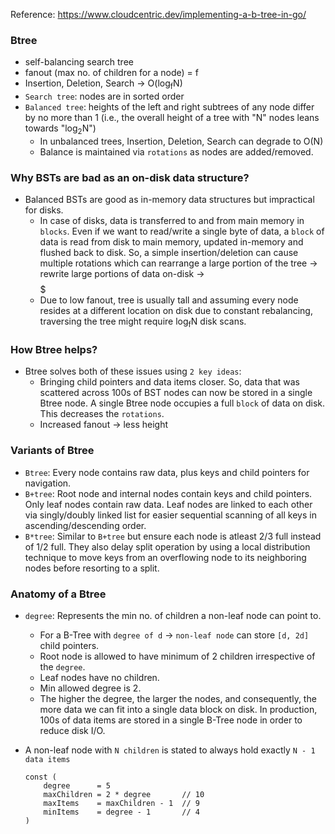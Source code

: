 Reference: https://www.cloudcentric.dev/implementing-a-b-tree-in-go/

### Btree
- self-balancing search tree
- fanout (max no. of children for a node) = f
- Insertion, Deletion, Search -> O(log<sub>f</sub>N)
- `Search tree`: nodes are in sorted order
- `Balanced tree`: heights of the left and right subtrees of any node differ by no more than 1 (i.e., the overall height of a tree with "N" nodes leans towards "log<sub>2</sub>N")
  - In unbalanced trees, Insertion, Deletion, Search can degrade to O(N)
  - Balance is maintained via `rotations` as nodes are added/removed.

### Why BSTs are bad as an on-disk data structure?
- Balanced BSTs are good as in-memory data structures but impractical for disks.
  - In case of disks, data is transferred to and from main memory in `blocks`. Even if we want to read/write a single byte of data, a `block` of data is read from disk to main memory, updated in-memory and flushed back to disk. So, a simple insertion/deletion can cause multiple rotations which can rearrange a large portion of the tree -> rewrite large portions of data on-disk -> $$$$$
  - Due to low fanout, tree is usually tall and assuming every node resides at a different location on disk due to constant rebalancing, traversing the tree might require log<sub>f</sub>N disk scans.

### How Btree helps?
- Btree solves both of these issues using `2 key ideas`:
  - Bringing child pointers and data items closer. So, data that was scattered across 100s of BST nodes can now be stored in a single Btree node. A single Btree node occupies a full `block` of data on disk. This decreases the `rotations`.
  - Increased fanout -> less height

### Variants of Btree
- `Btree`: Every node contains raw data, plus keys and child pointers for navigation.
- `B+tree`: Root node and internal nodes contain keys and child pointers. Only leaf nodes contain raw data. Leaf nodes are linked to each other via singly/doubly linked list for easier sequential scanning of all keys in ascending/descending order.
- `B*tree`: Similar to `B+tree` but ensure each node is atleast 2/3 full instead of 1/2 full. They also delay split operation by using a local distribution technique to move keys from an overflowing node to its neighboring nodes before resorting to a split.

### Anatomy of a Btree
- `degree`: Represents the min no. of children a non-leaf node can point to. 
  - For a B-Tree with `degree of d` -> `non-leaf node` can store `[d, 2d]` child pointers.
  - Root node is allowed to have minimum of 2 children irrespective of the `degree`. 
  - Leaf nodes have no children.
  - Min allowed degree is 2.
  - The higher the degree, the larger the nodes, and consequently, the more data we can fit into a single data block on disk. In production, 100s of data items are stored in a single B-Tree node in order to reduce disk I/O.
- A non-leaf node with `N children` is stated to always hold exactly `N - 1 data items`

    ```
    const (
        degree      = 5
        maxChildren = 2 * degree       // 10
        maxItems    = maxChildren - 1  // 9
        minItems    = degree - 1       // 4
    )
    ```
